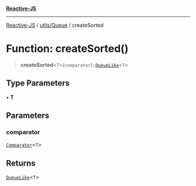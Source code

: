 [**Reactive-JS**](../../../README.md)

***

[Reactive-JS](../../../README.md) / [utils/Queue](../README.md) / createSorted

# Function: createSorted()

> **createSorted**\<`T`\>(`comparator`): [`QueueLike`](../../interfaces/QueueLike.md)\<`T`\>

## Type Parameters

• **T**

## Parameters

### comparator

[`Comparator`](../../../functions/type-aliases/Comparator.md)\<`T`\>

## Returns

[`QueueLike`](../../interfaces/QueueLike.md)\<`T`\>
